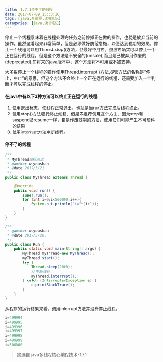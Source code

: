 ```yaml
---
title: 1.7.1停不了的线程
date: 2017-07-09 15:33:16
tags: [java,多线程,读书笔记]
categories: [java,读书笔记]
---
```

停止一个线程意味着在线程处理完任务之前停掉正在做的操作，也就是放弃当前的操作。虽然这看起来非常简单，但是必须做好防范措施，以便达到预期的效果。停止一个线程可以用Thread.stop()方法，但最好不用它。虽然它确实可以停止一个正在运行的线程，但是这个方法是不安全的(unsafe),而且是已被弃用作废的(deprecated),在将来的java版本中，这个方法将不可用或不被支持。

大多数停止一个线程的操作使用Thread.interrupt()方法,尽管方法的名称是“停止，中止”的意思，但这个方法不会终止一个正在运行的线程，还需要加入一个判断才可以完成线程的停止。

#### 在java中有以下3种方法可以终止正在运行的线程:
1. 使用退出标志，使线程正常退出，也就是当run方法完成后线程终止。
2. 使用stop()方法强行终止线程，但是不推荐使用这个方法，因为stop和suspend及resume一样，都是作废过期的方法，使用它们可能产生不可预料的结果
3. 使用interrupt方法中断线程。


#### 停不了的线程
```java
/**
 * MyThread线程测试
 * @author wuyoushan
 * @date 2017/3/21.
 */
public class MyThread extends Thread {

    @Override
    public void run() {
        super.run();
        for (int i=0;i<500000;i++){
            System.out.println("i="+(i+1));
        }
    }
}

/**
 * @author wuyoushan
 * @date 2017/3/20.
 */
public class Run {
    public static void main(String[] args) {
        MyThread myThread=new MyThread();
        myThread.start();
        try {
            Thread.sleep(2000);
            //中断线程
            myThread.interrupt();
        } catch (InterruptedException e) {
            e.printStackTrace();
        }
    }
}
```
从程序的运行结果来看，调用interrupt方法并没有停止线程。
```java
i=499994
i=499995
i=499996
i=499997
i=499998
i=499999
i=500000
```

> 摘选自 java多线程核心编程技术-1.7.1